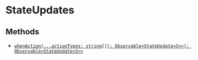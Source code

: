 # StateUpdates

## Methods

- [`whenAction(...actionTypes: string[]): Observable<StateUpdate<S>>): Observable<StateUpdate<S>>`](#select)
